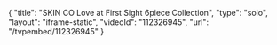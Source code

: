{
    "title": "SKIN CO Love at First Sight 6piece Collection",
    "type": "solo",
    "layout": "iframe-static",
    "videoId": "112326945",
    "url": "\/tvpembed\/112326945"
}